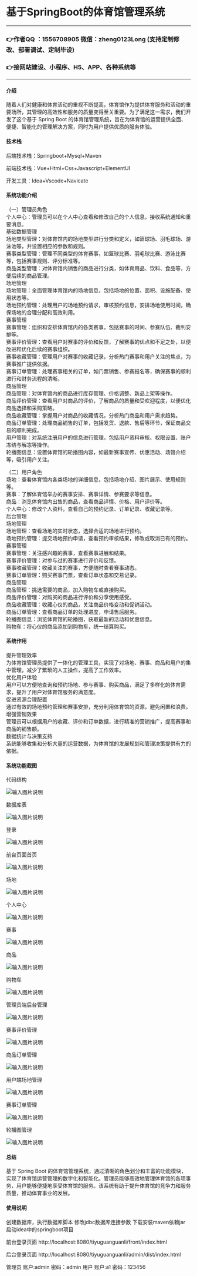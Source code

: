 


# 基于SpringBoot的体育馆管理系统

---
### 👉作者QQ ：1556708905 微信：zheng0123Long (支持定制修改、部署调试、定制毕设)

### 👉接网站建设、小程序、H5、APP、各种系统等

---

#### 介绍

随着人们对健康和体育活动的重视不断提高，体育馆作为提供体育服务和活动的重要场所，其管理的高效性和服务的质量变得至关重要。为了满足这一需求，我们开发了这个基于 Spring Boot 的体育馆管理系统，旨在为体育馆的运营提供全面、便捷、智能化的管理解决方案，同时为用户提供优质的服务体验。

#### 技术栈

后端技术栈：Springboot+Mysql+Maven

前端技术栈：Vue+Html+Css+Javascript+ElementUI

开发工具：Idea+Vscode+Navicate

#### 系统功能介绍

（一）管理员角色  
个人中心：管理员可以在个人中心查看和修改自己的个人信息，接收系统通知和重要消息。  
基础数据管理  
场地类型管理：对体育馆内的场地类型进行分类和定义，如篮球场、羽毛球场、游泳池等，并设置相应的参数和规则。  
赛事类型管理：管理不同类型的体育赛事，如篮球比赛、羽毛球比赛、游泳比赛等，包括赛事规则、评分标准等。  
商品类型管理：对体育馆内销售的商品进行分类，如体育用品、饮料、食品等，方便后续的商品管理。  
场地管理  
场地管理：全面管理体育馆内的场地信息，包括场地的位置、面积、设施配备、使用状态等。  
场地预约管理：处理用户的场地预约请求，审核预约信息，安排场地使用时间，确保场地的合理分配和高效利用。  
赛事管理  
赛事管理：组织和安排体育馆内的各类赛事，包括赛事的时间、参赛队伍、裁判安排等。  
赛事评价管理：查看用户对赛事的评价和反馈，了解赛事的优点和不足之处，以便改进和优化后续的赛事组织。  
赛事收藏管理：管理用户对赛事的收藏记录，分析热门赛事和用户关注的焦点，为赛事推广提供依据。  
赛事订单管理：处理赛事相关的订单，如门票销售、参赛报名等，确保赛事的顺利进行和财务流程的清晰。  
商品管理  
商品管理：对体育馆内的商品进行库存管理、价格调整、新品上架等操作。  
商品评价管理：查看用户对商品的评价，了解商品的质量和受欢迎程度，以便优化商品选择和采购策略。  
商品收藏管理：掌握用户对商品的收藏情况，分析热门商品和用户需求趋势。  
商品订单管理：处理商品销售的订单，包括发货、退款、售后等环节，保证商品交易的顺利完成。  
用户管理：对系统注册用户的信息进行管理，包括用户资料审核、权限设置、账户冻结与解冻等操作。  
轮播图信息：设置体育馆的轮播图内容，如最新赛事宣传、优惠活动、场馆介绍等，吸引用户关注。  

（二）用户角色  
场地：查看体育馆内各类场地的详细信息，包括场地介绍、图片展示、使用规则等。  
赛事：了解体育馆举办的赛事安排、赛事详情、参赛要求等信息。  
商品：浏览体育馆内出售的商品，查看商品详情、价格、用户评价等。  
个人中心：修改个人资料，查看自己的预约记录、订单记录、收藏记录等。  
后台管理  
场地管理  
场地管理：查看场地的实时状态，选择合适的场地进行预约。  
场地预约管理：提交场地预约申请，查看预约审核结果，修改或取消已有的预约。  
赛事管理  
赛事管理：关注感兴趣的赛事，查看赛事进展和结果。  
赛事评价管理：对参与过的赛事进行评价和反馈。  
赛事收藏管理：收藏关注的赛事，方便随时查看赛事动态。  
赛事订单管理：购买赛事门票，查看订单状态和交易记录。  
商品管理  
商品管理：挑选需要的商品，加入购物车或直接购买。  
商品评价管理：对购买的商品进行评价和分享使用感受。  
商品收藏管理：收藏心仪的商品，关注商品价格变动和促销活动。  
商品订单管理：查看商品订单的处理进度，申请售后服务。  
轮播图信息：浏览体育馆的轮播图，获取最新的活动和优惠信息。  
购物车：将心仪的商品添加到购物车，统一结算购买。  

#### 系统作用

提升管理效率  
为体育馆管理员提供了一体化的管理工具，实现了对场地、赛事、商品和用户的集中管理，减少了繁琐的人工操作，提高了工作效率。  
优化用户体验  
用户可以方便地查询和预约场地、参与赛事、购买商品，满足了多样化的体育需求，提升了用户对体育馆服务的满意度。  
促进资源合理配置  
通过有效的场地预约管理和赛事安排，充分利用体育馆的资源，避免闲置和浪费。  
增强营销效果  
管理员可以根据用户的收藏、评价和订单数据，进行精准的营销推广，提高赛事和商品的销售额。  
数据统计与决策支持  
系统能够收集和分析大量的运营数据，为体育馆的发展规划和管理决策提供有力的依据。  

#### 系统功能截图

代码结构

![输入图片说明](images/157a9939f56621b3599934b8b5d3785.png)

数据库表

![输入图片说明](images/aaefb011127f4f0ec7184119e588426.png)

登录

![输入图片说明](images/1c7a8a7465a00bce6badb13d7547e5f.png)

前台页面首页

![输入图片说明](images/a7d0b3c6246c34875f35190b0da9f94.png)

场地

![输入图片说明](images/a04f431146a5d1dc7e92a2e5079e464.png)

个人中心

![输入图片说明](images/3a08ee6564b283edec6c363de8daf16.png)

赛事

![输入图片说明](images/84244764bf44e3c9443975eb83fa56f.png)

商品

![输入图片说明](images/d94cf0df5b83b0446911cf36ed18ae1.png)

购物车

![输入图片说明](images/e17b7a24931ffafb86cebf56afb39ba.png)

管理员端后台管理

![输入图片说明](images/0e48df34c49438ae4d8dfe6acb4acb1.png)

赛事评价管理

![输入图片说明](images/578616fedca6761a8306f7eb8e2211f.png)

商品订单管理

![输入图片说明](images/e8a15c7680629e3798c0273481a0004.png)

用户端场地管理

![输入图片说明](images/39a22af42dee57a7dbe66dba1ab6d45.png)

赛事订单管理

![输入图片说明](images/22b22a511aaa7306e34d31e01664435.png)

轮播图管理

![输入图片说明](images/8f39f15405b47d60cb30bff0a21b38d.png)

#### 总结

基于 Spring Boot 的体育馆管理系统，通过清晰的角色划分和丰富的功能模块，实现了体育馆运营管理的数字化和智能化。管理员能够高效地管理体育馆的各项事务，用户能够便捷地享受体育馆的服务。该系统有助于提升体育馆的竞争力和服务质量，推动体育事业的发展。

#### 使用说明

创建数据库，执行数据库脚本 修改jdbc数据库连接参数 下载安装maven依赖jar 启动idea中的springboot项目

前台登录页面
http://localhost:8080/tiyuguanguanli/front/index.html

后台登录页面
http://localhost:8080/tiyuguanguanli/admin/dist/index.html

管理员			账户:admin 	密码：admin
用户				账户:a1 		密码：123456